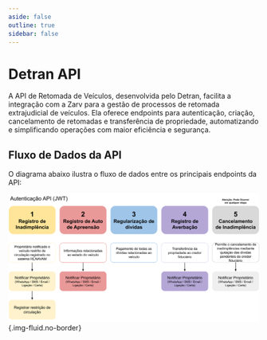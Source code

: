 ```yaml
---
aside: false
outline: true
sidebar: false
---
```


# Detran API

A API de Retomada de Veículos, desenvolvida pelo Detran, facilita a integração com a Zarv para a gestão de processos de retomada extrajudicial de veículos. Ela oferece endpoints para autenticação, criação, cancelamento de retomadas e transferência de propriedade, automatizando e simplificando operações com maior eficiência e segurança.

## Fluxo de Dados da API

O diagrama abaixo ilustra o fluxo de dados entre os principais endpoints da API:
  
![Fluxo de Dados da API](./api.svg){.img-fluid.no-border}

<!-- 
<OASpec
  :groupByTags="false"
  :hideInfo="true"
  :hideServers="true"
  :hideBranding="true"
  :hidePathsSummary="true"
  :spec="loadSpec"
/>

<script setup>
  import { useTheme } from 'vitepress-openapi/client'
  import openApiConfig from '../../.vitepress/theme/openapi.config'
  import detranSpec from './detran.json'

  useTheme({
    ...openApiConfig,
    operation: {
        // Set the operation badges. The order is respected.
        badges: ['deprecated'],
        // Slots to render in the OAOperation component.
        slots: [
          'header',
          // 'tags',
          'path',
          'description',
          'security',
          'request-body',
          'parameters',
          'responses',
          'code-samples',
        ],
        // Slots to hide in the OAOperation component.
        hiddenSlots: ['try-it', 'branding', 'footer', 'playground'],
        // Set the number of columns to use in the OAOperation component.
        cols: 1,
      }
     })

  const loadSpec = JSON.parse(JSON.stringify(detranSpec))
  loadSpec.servers = [
    {
      url: 'https://api.detran.gov.br',
      description: 'Servidor de Produção',
    },
  ]
 </script> -->
